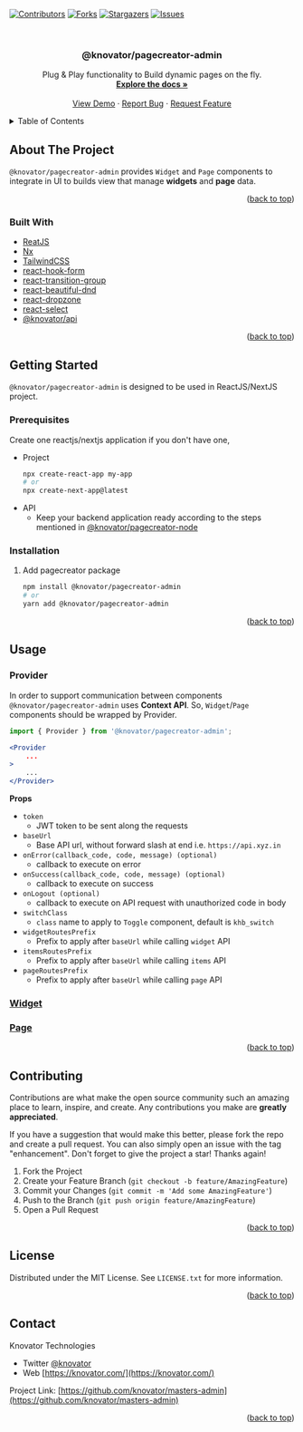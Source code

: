 <a name="readme-top"></a>

[![Contributors][contributors-shield]][contributors-url]
[![Forks][forks-shield]][forks-url]
[![Stargazers][stars-shield]][stars-url]
[![Issues][issues-shield]][issues-url]


<!-- PROJECT LOGO -->
<br />
<div align="center">
  <!-- <a href="https://github.com/knovator/pagecreator">
    <img src="images/logo.png" alt="Logo" width="80" height="80">
  </a> -->

<h3 align="center">@knovator/pagecreator-admin</h3>

  <p align="center">
    Plug & Play functionality to Build dynamic pages on the fly.
    <br />
    <a href="https://github.com/knovator/pagecreator"><strong>Explore the docs »</strong></a>
    <br />
    <br />
    <a href="https://github.com/knovator/pagecreator">View Demo</a>
    ·
    <a href="https://github.com/knovator/pagecreator/issues">Report Bug</a>
    ·
    <a href="https://github.com/knovator/pagecreator/issues">Request Feature</a>
  </p>
</div>



<!-- TABLE OF CONTENTS -->
<details>
  <summary>Table of Contents</summary>
  <ol>
    <li>
      <a href="#about-the-project">About The Project</a>
      <ul>
        <li><a href="#built-with">Built With</a></li>
      </ul>
    </li>
    <li>
      <a href="#getting-started">Getting Started</a>
      <ul>
        <li><a href="#prerequisites">Prerequisites</a></li>
        <li><a href="#installation">Installation</a></li>
      </ul>
    </li>
    <li><a href="#usage">Usage</a></li>
    <li><a href="#roadmap">Roadmap</a></li>
    <li><a href="#contributing">Contributing</a></li>
    <li><a href="#license">License</a></li>
    <li><a href="#contact">Contact</a></li>
    <li><a href="#acknowledgments">Acknowledgments</a></li>
  </ol>
</details>



<!-- ABOUT THE PROJECT -->
## About The Project

<!-- [![Product Name Screen Shot][product-screenshot]](https://example.com) -->
`@knovator/pagecreator-admin` provides `Widget` and `Page` components to integrate in UI to builds view that manage **widgets** and **page** data.

<p align="right">(<a href="#readme-top">back to top</a>)</p>


### Built With

* [ReatJS](https://reactjs.org/)
* [Nx](https://nx.dev/)
* [TailwindCSS](https://tailwindcss.com/)
* [react-hook-form](https://www.npmjs.com/package/react-hook-form)
* [react-transition-group](https://www.npmjs.com/package/react-transition-group)
* [react-beautiful-dnd](https://www.npmjs.com/package/react-beautiful-dnd)
* [react-dropzone](https://www.npmjs.com/package/react-dropzone)
* [react-select](https://react-select.com/)
* [@knovator/api](https://www.npmjs.com/package/@knovator/api)

<p align="right">(<a href="#readme-top">back to top</a>)</p>



<!-- GETTING STARTED -->
## Getting Started

`@knovator/pagecreator-admin` is designed to be used in ReactJS/NextJS project.

### Prerequisites

Create one reactjs/nextjs application if you don't have one,
* Project
  ```sh
  npx create-react-app my-app
  # or
  npx create-next-app@latest
  ```
* API
    - Keep your backend application ready according to the steps mentioned in [@knovator/pagecreator-node](https://github.com/knovator/pagecreator/tree/main/libs/node)


### Installation

1. Add pagecreator package
   ```sh
   npm install @knovator/pagecreator-admin
   # or
   yarn add @knovator/pagecreator-admin
   ```

<p align="right">(<a href="#readme-top">back to top</a>)</p>



<!-- USAGE EXAMPLES -->
## Usage

### Provider

In order to support communication between components `@knovator/pagecreator-admin` uses **Context API**. So, `Widget`/`Page` components should be wrapped by Provider.
```jsx
import { Provider } from '@knovator/pagecreator-admin';

<Provider
    ...
>
    ...
</Provider>
```
**Props**
- `token`
    - JWT token to be sent along the requests
- `baseUrl`
    - Base API url, without forward slash at end i.e. `https://api.xyz.in`
- `onError(callback_code, code, message) (optional)`
    - callback to execute on error
- `onSuccess(callback_code, code, message) (optional)`
    - callback to execute on success
- `onLogout (optional)`
    - callback to execute on API request with unauthorized code in body
- `switchClass`
    - `class` name to apply to `Toggle` component, default is `khb_switch`
- `widgetRoutesPrefix`
    - Prefix to apply after `baseUrl` while calling `widget` API
- `itemsRoutesPrefix`
    - Prefix to apply after `baseUrl` while calling `items` API
- `pageRoutesPrefix`
    - Prefix to apply after `baseUrl` while calling `page` API

### [Widget](widget.md)
### [Page](page.md)

<p align="right">(<a href="#readme-top">back to top</a>)</p>


<!-- CONTRIBUTING -->
## Contributing

Contributions are what make the open source community such an amazing place to learn, inspire, and create. Any contributions you make are **greatly appreciated**.

If you have a suggestion that would make this better, please fork the repo and create a pull request. You can also simply open an issue with the tag "enhancement".
Don't forget to give the project a star! Thanks again!

1. Fork the Project
2. Create your Feature Branch (`git checkout -b feature/AmazingFeature`)
3. Commit your Changes (`git commit -m 'Add some AmazingFeature'`)
4. Push to the Branch (`git push origin feature/AmazingFeature`)
5. Open a Pull Request

<p align="right">(<a href="#top">back to top</a>)</p>



<!-- LICENSE -->
## License

Distributed under the MIT License. See `LICENSE.txt` for more information.

<p align="right">(<a href="#top">back to top</a>)</p>


<!-- CONTACT -->
## Contact

Knovator Technologies
- Twitter [@knovator](https://twitter.com/knovator)
- Web [https://knovator.com/](https://knovator.com/)

Project Link: [https://github.com/knovator/masters-admin](https://github.com/knovator/masters-admin)

<p align="right">(<a href="#top">back to top</a>)</p>

<!-- MARKDOWN LINKS & IMAGES -->
<!-- https://www.markdownguide.org/basic-syntax/#reference-style-links -->
[contributors-shield]: https://img.shields.io/github/contributors/knovator/pagecreator.svg?style=for-the-badge
[contributors-url]: https://github.com/knovator/pagecreator/graphs/contributors
[forks-shield]: https://img.shields.io/github/forks/knovator/pagecreator.svg?style=for-the-badge
[forks-url]: https://github.com/knovator/pagecreator/network/members
[stars-shield]: https://img.shields.io/github/stars/knovator/pagecreator.svg?style=for-the-badge
[stars-url]: https://github.com/knovator/pagecreator/stargazers
[issues-shield]: https://img.shields.io/github/issues/knovator/pagecreator.svg?style=for-the-badge
[issues-url]: https://github.com/knovator/pagecreator/issues
[product-screenshot]: images/screenshot.png
